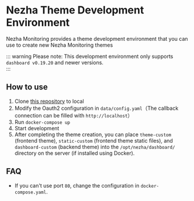 # Nezha Theme Development Environment

Nezha Monitoring provides a theme development environment that you can use to create new Nezha Monitoring themes

::: warning 
Please note: This development environment only supports `dashboard v0.19.20` and newer versions.  
:::
## How to use

1. Clone [this repository](https://github.com/nezhahq/skeleton-custom-theme) to local
2. Modify the Oauth2 configuration in `data/config.yaml`（The callback connection can be filled with `http://localhost`）
3. Run `docker-compose up`
4. Start development
5. After completing the theme creation, you can place `theme-custom` (frontend theme), `static-custom` (frontend theme static files), and `dashboard-custom` (backend theme) into the `/opt/nezha/dashboard/` directory on the server (if installed using Docker).

## FAQ

- If you can't use port `80`, change the configuration in `docker-compose.yaml`.
